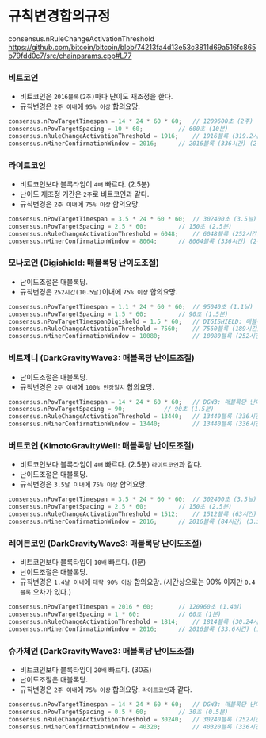 # 규칙변경합의규정
consensus.nRuleChangeActivationThreshold
https://github.com/bitcoin/bitcoin/blob/74213fa4d13e53c3811d69a516fc865b79fdd0c7/src/chainparams.cpp#L77

### 비트코인
 * 비트코인은 `2016블록(2주)`마다 난이도 재조정을 한다. 
 * 규칙변경은 `2주 이내`에 `95% 이상` 합의요망.
```cpp
consensus.nPowTargetTimespan = 14 * 24 * 60 * 60; 	// 1209600초 (2주)
consensus.nPowTargetSpacing = 10 * 60;			// 600초 (10분)
consensus.nRuleChangeActivationThreshold = 1916; 	// 1916블록 (319.2시간) (95% of 2016블록)
consensus.nMinerConfirmationWindow = 2016; 		// 2016블록 (336시간) (2주) (1209600 / 600 = 2016)
```

### 라이트코인
 * 비트코인보다 블록타임이 `4배` 빠르다. (2.5분)
 * 난이도 재조정 기간은 `2주`로 비트코인과 같다. 
 * 규칙변경은 `2주 이내`에 `75% 이상` 합의요망.
```cpp
consensus.nPowTargetTimespan = 3.5 * 24 * 60 * 60; 	// 302400초 (3.5날)
consensus.nPowTargetSpacing = 2.5 * 60;			// 150초 (2.5분)
consensus.nRuleChangeActivationThreshold = 6048; 	// 6048블록 (252시간) (75% of 8064블록)
consensus.nMinerConfirmationWindow = 8064; 		// 8064블록 (336시간) (2주) (302400 / 150 * 4 = 8064)
```

### 모나코인 (Digishield: 매블록당 난이도조절)
 * 난이도조절은 매블록당. 
 * 규칙변경은 `252시간(10.5날)`이내에 `75% 이상` 합의요망.
```cpp
consensus.nPowTargetTimespan = 1.1 * 24 * 60 * 60; 	// 95040초 (1.1날)
consensus.nPowTargetSpacing = 1.5 * 60; 		// 90초 (1.5분)
consensus.nPowTargetTimespanDigisheld = 1.5 * 60;	// DIGISHIELD: 매블록당 난이도 재조정
consensus.nRuleChangeActivationThreshold = 7560; 	// 7560블록 (189시간) (75% of 10080블록)
consensus.nMinerConfirmationWindow = 10080; 		// 10080블록 (252시간) (10.5날) (302400[3.5날] / 90 * 4 * 0.75)
```

### 비트제니 (DarkGravityWave3: 매블록당 난이도조절)
 * 난이도조절은 매블록당. 
 * 규칙변경은 `2주 이내`에 `100% 만장일치` 합의요망.
```cpp
consensus.nPowTargetTimespan = 14 * 24 * 60 * 60; 	// DGW3: 매블록당 난이도 재조정
consensus.nPowTargetSpacing = 90;			// 90초 (1.5분)
consensus.nRuleChangeActivationThreshold = 13440; 	// 13440블록 (336시간) (100% of 13440블록)
consensus.nMinerConfirmationWindow = 13440; 		// 13440블록 (336시간) (2주) (비트코인과동일)
```

### 버트코인 (KimotoGravityWell: 매블록당 난이도조절)
 * 비트코인보다 블록타임이 `4배` 빠르다. (2.5분) `라이트코인`과 같다.
 * 난이도조절은 매블록당.
 * 규칙변경은 `3.5날 이내`에 `75% 이상` 합의요망.
```cpp
consensus.nPowTargetTimespan = 3.5 * 24 * 60 * 60; 	// 302400초 (3.5날)
consensus.nPowTargetSpacing = 2.5 * 60;			// 150초 (2.5분)
consensus.nRuleChangeActivationThreshold = 1512; 	// 1512블록 (63시간) (75% of 2016블록)
consensus.nMinerConfirmationWindow = 2016; 		// 2016블록 (84시간) (3.5날) (302400 / 150 = 2016)
```

### 레이븐코인 (DarkGravityWave3: 매블록당 난이도조절)
 * 비트코인보다 블록타임이 `10배` 빠르다. (1분)
 * 난이도조절은 매블록당.
 * 규칙변경은 `1.4날 이내`에 `대략 90% 이상` 합의요망. (시간상으로는 90% 이지만 `0.4블록` 오차가 있다.)
```cpp
consensus.nPowTargetTimespan = 2016 * 60; 		// 120960초 (1.4날)
consensus.nPowTargetSpacing = 1 * 60;			// 60초 (1분)
consensus.nRuleChangeActivationThreshold = 1814; 	// 1814블록 (30.24시간) (대략 90% of 2016블록: 정확히는 `1814.4블록`)
consensus.nMinerConfirmationWindow = 2016; 		// 2016블록 (33.6시간) (1.4날)
```

### 슈가체인 (DarkGravityWave3: 매블록당 난이도조절)
 * 비트코인보다 블록타임이 `20배` 빠르다. (30초) 
 * 난이도조절은 매블록당. 
 * 규칙변경은 `2주 이내`에 `75% 이상` 합의요망. `라이트코인`과 같다.
```cpp
consensus.nPowTargetTimespan = 14 * 24 * 60 * 60; 	// DGW3: 매블록당 난이도 재조정
consensus.nPowTargetSpacing = 0.5 * 60; 		// 30초 (0.5분)
consensus.nRuleChangeActivationThreshold = 30240; 	// 30240블록 (252시간) (75% of 40320블록)
consensus.nMinerConfirmationWindow = 40320; 		// 40320블록 (336시간) (2주) (1209600 / 30 = 40320) 
```





